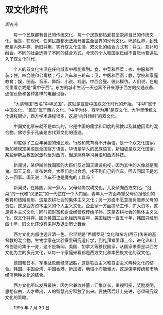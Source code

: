 # 双文化时代

*周有光*

　　每一个民族都有自己的传统文化，每一个民族都热爱甚至崇拜自己的传统文化。但是，在现代，任何民族都无法离开覆盖全世界的现代文化。环顾世界，到处都是内外并存、新旧并用，实行双文化生活。双文化的结合方式有：并立、互补和融合。不同的社会选择了不同的结合方式。今天的个人和国家已经不自觉地普遍进入了双文化时代。

　　个人的双文化生活在任何城市中都能看到。食，中菜和西菜；衣，中服和西装；住，四合院和公寓楼；行，汽车和三轮车；卫，中医和西医；教，学校和家庭教育；娱，图画、音乐、舞蹈、小说、戏剧，中西合璧、彼此模仿。人们说，在电视里看京戏是“寓中于西”。东方的城市生活一天也离不开来源于西方的交通设备、通信设备和各种各样的电器设备。

　　“大清帝国”改名“中华民国”，这就是宣告中国双文化时代的开始。“中华”属于中国文化，“民国”属于西方文化。“中学为体、西学为用”是双文化。大学里传统文化课程很少，西方学术课程很多，这是“向外倾斜”的双文化。

　　中国文化原来就不是单纯的，它是中国的儒学和印度的佛教以及其他因素的混合物。佛寺多于孔庙是古代双文化的遗迹。

　　印度做了三百年英国的殖民地，行政和教育离不开英语，是一个双文化国家。新加坡规定英语是全国官方语言，华语是华人的民族语言，新加坡是双文化国家。某些伊斯兰教国家激烈反对西方，但是照样学习英语和西方科技。

　　新闻说，某伊斯兰教国家的大臣们反对国王建设电视，因为其中的人像就是魔鬼。国王无奈，宣布休会。大臣们走出会场，找不到自己的汽车，回去问国王是怎么一回事。国王说：汽车不也是魔鬼的工具吗？

　　新闻说，在韩国，同一家人，父母倾向农耕文化，儿女倾向西方文化。“泡菜”的一代和“汉堡包”的一代住在一个大门里。青年人一方面希望父母负担他们的教育和结婚费用，这是农耕社会的集体主义文化；另一方面不愿意担负赡养父母的责任，这是西方资本主义的个人主义文化。企业家一方面拼命工作、扩大资本，这是资本主义文化；同时把财富和企业经营权传给子孙，这是农耕社会的集体主义文化。双文化并存，因为英国工业化经历两百年，美国经历一百五十年，韩国只经历四十年，旧文化还没有来得及退出历史舞台。

　　西方文化内部也远非清一色。它早期是“希腊罗马”文化和东方(西亚)传来的基督教的混合物。生物学家在实验室里研究遗传学，到礼拜堂里拜上帝，进化论和上帝创造论集于一身，这不是新闻。美国、加拿大等移民国家，从国家来看是以西方文化为主的多元文化，从每一个家庭来看都是西方文化和本民族文化的双文化。

　　德国和日本，军事战败而经济战胜，这是铁血主义和自由主义两种文化的结合。韩国、中国台湾、中国香港、新加坡，地域小而能量大，这是儒学传统和市场经济两种文化的结合。

　　西方文化所以发展最快，因为它兼收并蓄，汇集众长，重视科技，奖励发明，思想自由，人才辈出，人的智慧充分释放了出来。要使落后赶上先进，必须研究双文化的策略。

　　1995 年 7 月 30 日